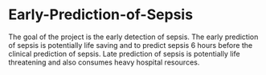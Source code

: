 # Early-Prediction-of-Sepsis
The goal of the project is the early detection of sepsis.
The early prediction of sepsis is potentially life saving and to predict sepsis 6 hours before the clinical prediction of sepsis.
Late prediction of sepsis is potentially life threatening and also consumes heavy hospital resources.
